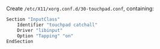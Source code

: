 Create `/etc/X11/xorg.conf.d/30-touchpad.conf`, containing:

```c
Section "InputClass"
    Identifier "touchpad catchall"
    Driver "libinput"
    Option "Tapping" "on"
EndSection
```
